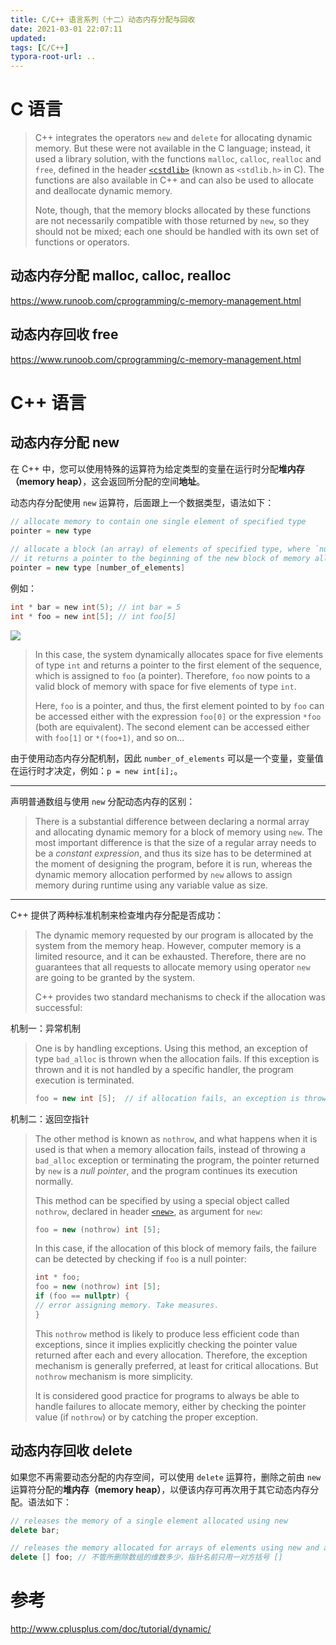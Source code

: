 ```yaml
---
title: C/C++ 语言系列（十二）动态内存分配与回收
date: 2021-03-01 22:07:11
updated: 
tags: [C/C++]
typora-root-url: ..
---
```


# C 语言

> C++ integrates the operators `new` and `delete` for allocating dynamic memory. But these were not available in the C language; instead, it used a library solution, with the functions `malloc`, `calloc`, `realloc` and `free`, defined in the header [`<cstdlib>`](http://www.cplusplus.com/%3Ccstdlib%3E) (known as `<stdlib.h>` in C). The functions are also available in C++ and can also be used to allocate and deallocate dynamic memory.
>
> Note, though, that the memory blocks allocated by these functions are not necessarily compatible with those returned by `new`, so they should not be mixed; each one should be handled with its own set of functions or operators.

## 动态内存分配 malloc, calloc, realloc

https://www.runoob.com/cprogramming/c-memory-management.html

## 动态内存回收 free

https://www.runoob.com/cprogramming/c-memory-management.html

# C++ 语言

## 动态内存分配 new

在 C++ 中，您可以使用特殊的运算符为给定类型的变量在运行时分配**堆内存（memory heap）**，这会返回所分配的空间**地址**。

动态内存分配使用 `new` 运算符，后面跟上一个数据类型，语法如下：

```C++
// allocate memory to contain one single element of specified type
pointer = new type
  
// allocate a block (an array) of elements of specified type, where `number_of_elements` is an integer value representing the amount of these.
// it returns a pointer to the beginning of the new block of memory allocated.
pointer = new type [number_of_elements]
```

例如：

```C
int * bar = new int(5); // int bar = 5
int * foo = new int[5]; // int foo[5]
```

![](/img/cpp/dynamic_memory.png)

> In this case, the system dynamically allocates space for five elements of type `int` and returns a pointer to the first element of the sequence, which is assigned to `foo` (a pointer). Therefore, `foo` now points to a valid block of memory with space for five elements of type `int`.
>
> Here, `foo` is a pointer, and thus, the first element pointed to by `foo` can be accessed either with the expression `foo[0]` or the expression `*foo` (both are equivalent). The second element can be accessed either with `foo[1]` or `*(foo+1)`, and so on...

由于使用动态内存分配机制，因此 `number_of_elements` 可以是一个变量，变量值在运行时才决定，例如：`p = new int[i];`。

---

声明普通数组与使用 `new` 分配动态内存的区别：

> There is a substantial difference between declaring a normal array and allocating dynamic memory for a block of memory using `new`. The most important difference is that the size of a regular array needs to be a *constant expression*, and thus its size has to be determined at the moment of designing the program, before it is run, whereas the dynamic memory allocation performed by `new` allows to assign memory during runtime using any variable value as size.

---

C++ 提供了两种标准机制来检查堆内存分配是否成功：

> The dynamic memory requested by our program is allocated by the system from the memory heap. However, computer memory is a limited resource, and it can be exhausted. Therefore, there are no guarantees that all requests to allocate memory using operator `new` are going to be granted by the system.
>
> C++ provides two standard mechanisms to check if the allocation was successful:

机制一：异常机制

> One is by handling exceptions. Using this method, an exception of type `bad_alloc` is thrown when the allocation fails. If this exception is thrown and it is not handled by a specific handler, the program execution is terminated.
>
> ```C++
> foo = new int [5];  // if allocation fails, an exception is thrown
> ```

机制二：返回空指针

> The other method is known as `nothrow`, and what happens when it is used is that when a memory allocation fails, instead of throwing a `bad_alloc` exception or terminating the program, the pointer returned by `new` is a *null pointer*, and the program continues its execution normally.
>
> This method can be specified by using a special object called `nothrow`, declared in header [`<new>`](http://www.cplusplus.com/%3Cnew%3E), as argument for `new`:
>
> ```C++
> foo = new (nothrow) int [5];
> ```
>
> In this case, if the allocation of this block of memory fails, the failure can be detected by checking if `foo` is a null pointer:
>
> ```C++
> int * foo;
> foo = new (nothrow) int [5];
> if (foo == nullptr) {
> // error assigning memory. Take measures.
> }
> ```
>
> This `nothrow` method is likely to produce less efficient code than exceptions, since it implies explicitly checking the pointer value returned after each and every allocation. Therefore, the exception mechanism is generally preferred, at least for critical allocations. But `nothrow` mechanism is more simplicity.
>
> It is considered good practice for programs to always be able to handle failures to allocate memory, either by checking the pointer value (if `nothrow`) or by catching the proper exception.

## 动态内存回收 delete

如果您不再需要动态分配的内存空间，可以使用 `delete` 运算符，删除之前由 `new` 运算符分配的**堆内存（memory heap）**，以便该内存可再次用于其它动态内存分配。语法如下：

```C++
// releases the memory of a single element allocated using new
delete bar;

// releases the memory allocated for arrays of elements using new and a size in brackets ([])
delete [] foo; // 不管所删除数组的维数多少，指针名前只用一对方括号 []
```

# 参考

http://www.cplusplus.com/doc/tutorial/dynamic/

